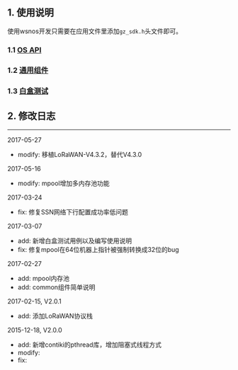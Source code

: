 ## 1. 使用说明
使用wsnos开发只需要在应用文件里添加`gz_sdk.h`头文件即可。

### 1.1 [OS API](user_guide.md)

### 1.2 [通用组件](common/)

### 1.3 [白盒测试](test/)

## 2. 修改日志
-------------
2017-05-27
- modify: 移植LoRaWAN-V4.3.2，替代V4.3.0

2017-05-16
- modify: mpool增加多内存池功能

2017-03-24
- fix: 修复SSN网络下行配置成功率低问题

2017-03-07
- add: 新增白盒测试用例以及编写使用说明
- fix: 修复mpool在64位机器上指针被强制转换成32位的bug

2017-02-27
- add: mpool内存池
- add: common组件简单说明

2017-02-15, V2.0.1
- add: 添加LoRaWAN协议栈

2015-12-18, V2.0.0
- add: 新增contiki的pthread库，增加阻塞式线程方式
- modify:
- fix:


